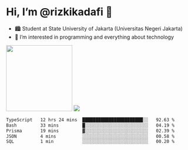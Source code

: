 # Hi, I’m @rizkikadafi 👋
- 🏙 Student at State University of Jakarta (Universitas Negeri Jakarta)
- 👀 I’m interested in programming and everything about technology
<img height="180em" src="https://github-readme-stats.vercel.app/api?username=rizkikadafi&show_icons=true&hide_border=true&&count_private=true&include_all_commits=true" />
<img src="https://github-readme-stats.vercel.app/api/top-langs/?username=rizkikadafi&show_icons=true&hide_border=true&&count_private=true&include_all_commits=true" />

<!--START_SECTION:waka-->

```txt
TypeScript   12 hrs 24 mins  ███████████████████████░░   92.63 %
Bash         33 mins         █░░░░░░░░░░░░░░░░░░░░░░░░   04.19 %
Prisma       19 mins         ▓░░░░░░░░░░░░░░░░░░░░░░░░   02.39 %
JSON         4 mins          ░░░░░░░░░░░░░░░░░░░░░░░░░   00.58 %
SQL          1 min           ░░░░░░░░░░░░░░░░░░░░░░░░░   00.20 %
```

<!--END_SECTION:waka-->

<!---
rizkikadafi/rizkikadafi is a ✨ special ✨ repository because its `README.md` (this file) appears on your GitHub profile.
You can click the Preview link to take a look at your changes.
--->
